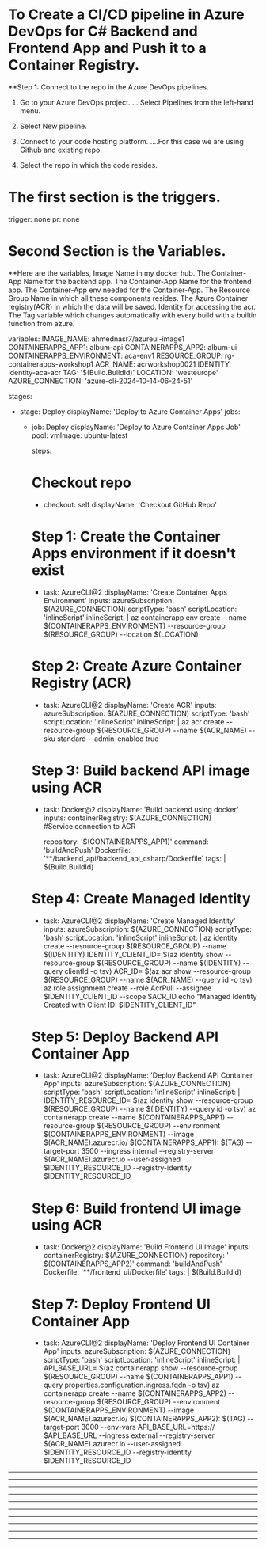 # To Create a CI/CD pipeline in Azure DevOps for C# Backend and Frontend App and Push it to a Container Registry.

**Step 1: Connect to the repo in the Azure DevOps pipelines.

1. Go to your Azure DevOps project.
....Select Pipelines from the left-hand menu.

2. Select New pipeline.

3. Connect to your code hosting platform.
....For this case we are using Github and existing repo.


4. Select the repo in which the code resides.


# The first section is the triggers.

trigger: none
pr: none


# Second Section is the Variables.

**Here are the variables, 
Image Name in my docker hub.
The Container-App Name for the backend app.
The Container-App Name for the frontend app.
The Container-App env needed for the Container-App.
The Resource Group Name in which all these components resides.
The Azure Container registry(ACR) in which the data will be saved.
Identity for accessing the acr.
The Tag variable which changes automatically with every build with a builtin function from azure.

variables:
  IMAGE_NAME: ahmednasr7/azureui-image1
  CONTAINERAPPS_APP1: album-api
  CONTAINERAPPS_APP2: album-ui
  CONTAINERAPPS_ENVIRONMENT: aca-env1
  RESOURCE_GROUP: rg-containerapps-workshop1
  ACR_NAME: acrworkshop0021
  IDENTITY: identity-aca-acr
  TAG: '$(Build.BuildId)'
  LOCATION: 'westeurope'
  AZURE_CONNECTION: 'azure-cli-2024-10-14-06-24-51'

stages:
- stage: Deploy
  displayName: 'Deploy to Azure Container Apps'
  jobs:
  - job: Deploy
    displayName: 'Deploy to Azure Container Apps Job'
    pool:
      vmImage: ubuntu-latest

    steps:
    # Checkout repo
    - checkout: self
      displayName: 'Checkout GitHub Repo'

    # Step 1: Create the Container Apps environment if it doesn't exist
    - task: AzureCLI@2
      displayName: 'Create Container Apps Environment'
      inputs:
        azureSubscription: $(AZURE_CONNECTION)
        scriptType: 'bash'
        scriptLocation: 'inlineScript'
        inlineScript: |
          az containerapp env create --name $(CONTAINERAPPS_ENVIRONMENT) --resource-group $(RESOURCE_GROUP) --location $(LOCATION)

    # Step 2: Create Azure Container Registry (ACR)
    - task: AzureCLI@2
      displayName: 'Create ACR'
      inputs:
        azureSubscription: $(AZURE_CONNECTION)
        scriptType: 'bash'
        scriptLocation: 'inlineScript'
        inlineScript: |
          az acr create --resource-group $(RESOURCE_GROUP) --name $(ACR_NAME) --sku standard --admin-enabled true

    # Step 3: Build backend API image using ACR
    - task: Docker@2
      displayName: 'Build backend using docker'
      inputs:
        containerRegistry: $(AZURE_CONNECTION)  
		#Service connection to ACR

        repository: '$(CONTAINERAPPS_APP1)'
        command: 'buildAndPush'
        Dockerfile: '**/backend_api/backend_api_csharp/Dockerfile'
        tags: |
         $(Build.BuildId)

    # Step 4: Create Managed Identity
    - task: AzureCLI@2
      displayName: 'Create Managed Identity'
      inputs:
        azureSubscription: $(AZURE_CONNECTION)
        scriptType: 'bash'
        scriptLocation: 'inlineScript'
        inlineScript: |
          az identity create --resource-group $(RESOURCE_GROUP)
	  --name $(IDENTITY)
          IDENTITY_CLIENT_ID= $(az identity show --resource-group $(RESOURCE_GROUP)
	  --name $(IDENTITY) --query clientId -o tsv)
          ACR_ID= $(az acr show
	  --resource-group $(RESOURCE_GROUP)
--name $(ACR_NAME) --query id -o tsv)
          az role assignment create
	  --role AcrPull --assignee $IDENTITY_CLIENT_ID --scope $ACR_ID
          echo "Managed Identity Created with Client ID: $IDENTITY_CLIENT_ID"

    # Step 5: Deploy Backend API Container App
    - task: AzureCLI@2
      displayName: 'Deploy Backend API Container App'
      inputs:
        azureSubscription: $(AZURE_CONNECTION)
        scriptType: 'bash'
        scriptLocation: 'inlineScript'
        inlineScript: |
          IDENTITY_RESOURCE_ID= $(az identity show --resource-group $(RESOURCE_GROUP) --name $(IDENTITY) --query id -o tsv)
          az containerapp create
	  --name $(CONTAINERAPPS_APP1)
	  --resource-group $(RESOURCE_GROUP)
	  --environment $(CONTAINERAPPS_ENVIRONMENT)
	  --image $(ACR_NAME).azurecr.io/ $(CONTAINERAPPS_APP1): $(TAG) --target-port 3500
	  --ingress internal --registry-server $(ACR_NAME).azurecr.io --user-assigned $IDENTITY_RESOURCE_ID --registry-identity $IDENTITY_RESOURCE_ID

    # Step 6: Build frontend UI image using ACR
    - task: Docker@2
      displayName: 'Build Frontend UI Image'
      inputs:
        containerRegistry: $(AZURE_CONNECTION)
        repository: ' $(CONTAINERAPPS_APP2)'
        command: 'buildAndPush'
        Dockerfile: '**/frontend_ui/Dockerfile'
        tags: |
         $(Build.BuildId)
    # Step 7: Deploy Frontend UI Container App
    - task: AzureCLI@2
      displayName: 'Deploy Frontend UI Container App'
      inputs:
        azureSubscription: $(AZURE_CONNECTION)
        scriptType: 'bash'
        scriptLocation: 'inlineScript'
        inlineScript: |
          API_BASE_URL= $(az containerapp show --resource-group $(RESOURCE_GROUP) --name $(CONTAINERAPPS_APP1) --query properties.configuration.ingress.fqdn -o tsv)
          az containerapp create
	  --name $(CONTAINERAPPS_APP2)
	  --resource-group $(RESOURCE_GROUP)
	  --environment $(CONTAINERAPPS_ENVIRONMENT)
	  --image $(ACR_NAME).azurecr.io/ $(CONTAINERAPPS_APP2): $(TAG)
--target-port 3000 --env-vars API_BASE_URL=https:// $API_BASE_URL
--ingress external
--registry-server $(ACR_NAME).azurecr.io
--user-assigned $IDENTITY_RESOURCE_ID
--registry-identity $IDENTITY_RESOURCE_ID
* * *
* * *
* * *
* * *
* * *
* * *
* * *
* * *
* * *
* * *